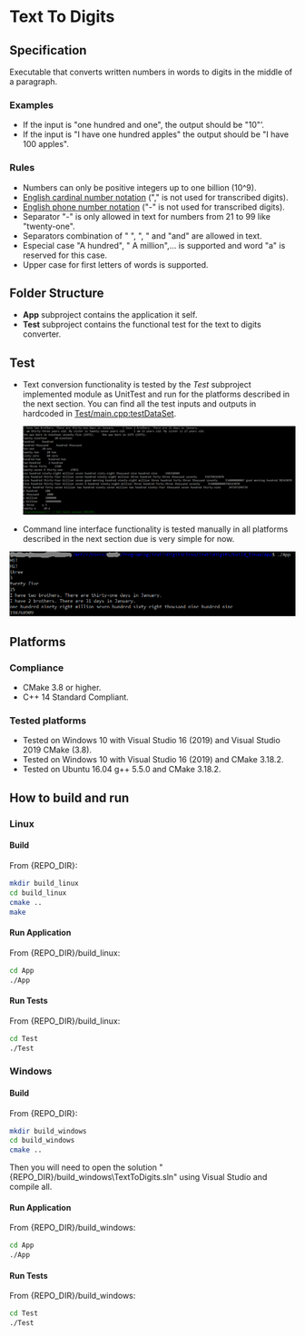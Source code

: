 # Text To Digits

## Specification

Executable that converts written numbers in words to digits in the middle of a paragraph.

### Examples

- If the input is "one hundred and one", the output should be "10"’.
- If the input is "I have one hundred apples" the output should be "I have 100 apples".

### Rules

- Numbers can only be positive integers up to one billion (10^9).
- [English cardinal number notation](https://www.vocabulary.cl/Basic/Numbers.htm) ("," is not used for transcribed digits).
- [English phone number notation](https://www.vocabulary.cl/Basic/Numbers.htm) ("-" is not used for transcribed digits).
- Separator "-" is only allowed in text for numbers from 21 to 99 like "twenty-one".
- Separators combination of " ", ", " and "and" are allowed in text.
- Especial case "A hundred", " A million",... is supported and word "a" is reserved for this case.
- Upper case for first letters of words is supported.

## Folder Structure

- **App** subproject contains the application it self.
- **Test** subproject contains the functional test for the text to digits converter.

## Test

- Text conversion functionality is tested by the *Test* subproject implemented module as UnitTest and run for the platforms described in the next section. You can find all the test inputs and outputs in hardcoded in [Test/main.cpp:testDataSet](Test/main.cpp).

  ![Test Subproject Output](Documentation/TestOutput.png)

- Command line interface functionality is tested manually in all platforms described in the next section due is very simple for now.

![App Output](Documentation/AppOutput.png)

## Platforms

### Compliance

- CMake 3.8 or higher.
- C++ 14 Standard Compliant.

### Tested platforms

- Tested on Windows 10 with Visual Studio 16 (2019) and Visual Studio 2019 CMake (3.8).
- Tested on Windows 10 with Visual Studio 16 (2019) and CMake 3.18.2.
- Tested on Ubuntu 16.04 g++ 5.5.0 and CMake 3.18.2.

## How to build and run

### Linux

#### Build

From {REPO_DIR}:

```bash
mkdir build_linux
cd build_linux
cmake ..
make
```

#### Run Application

From {REPO_DIR}/build_linux:

```bash
cd App
./App
```

#### Run Tests

From {REPO_DIR}/build_linux:

```bash
cd Test
./Test
```

### Windows

#### Build

From {REPO_DIR}:

```bash
mkdir build_windows
cd build_windows
cmake ..
```

Then you will need to open the solution "{REPO_DIR}/build_windows\TextToDigits.sln" using Visual Studio and compile all.

#### Run Application

From {REPO_DIR}/build_windows:

```bash
cd App
./App
```

#### Run Tests

From {REPO_DIR}/build_windows:

```bash
cd Test
./Test
```